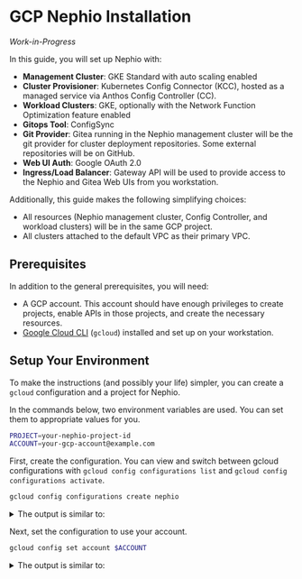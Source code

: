 # GCP Nephio Installation

*Work-in-Progress*

In this guide, you will set up Nephio with:
- **Management Cluster**: GKE Standard with auto scaling enabled
- **Cluster Provisioner**: Kubernetes Config Connector (KCC), hosted as a
  managed service via Anthos Config Controller (CC).
- **Workload Clusters**: GKE, optionally with the Network Function Optimization
  feature enabled
- **Gitops Tool**: ConfigSync
- **Git Provider**: Gitea running in the Nephio management cluster will be the
  git provider for cluster deployment repositories. Some external repositories
  will be on GitHub.
- **Web UI Auth**: Google OAuth 2.0
- **Ingress/Load Balancer**: Gateway API will be used to provide access to the
  Nephio and Gitea Web UIs from you workstation.

Additionally, this guide makes the following simplifying choices:
- All resources (Nephio management cluster, Config Controller, and workload
  clusters) will be in the same GCP project.
- All clusters attached to the default VPC as their primary VPC.

## Prerequisites

In addition to the general prerequisites, you will need:
- A GCP account. This account should have enough privileges to create projects,
  enable APIs in those projects, and create the necessary resources.
- [Google Cloud CLI](https://cloud.google.com/sdk/docs) (`gcloud`) installed and
  set up on your workstation.

## Setup Your Environment

To make the instructions (and possibly your life) simpler, you can create a
`gcloud` configuration and a project for Nephio.

In the commands below, two environment variables are used. You can set them to
appropriate values for you.

```bash
PROJECT=your-nephio-project-id
ACCOUNT=your-gcp-account@example.com
```

First, create the configuration. You can view and switch between gcloud
configurations with `gcloud config configurations list` and `gcloud config
configurations activate`.

```bash
gcloud config configurations create nephio
```

<details>
<summary>The output is similar to:</summary>

```console
Created [nephio].
Activated [nephio].
```
</details>

Next, set the configuration to use your account.

```bash
gcloud config set account $ACCOUNT
```

<details>
<summary>The output is similar to:</summary>

```console
Updated property [core/account].
```

Now, create a project for your Nephio resources. The instructions here work in
the simplest environments. However, your organization may have specific
processes and method for creating projects see the GCP [project creation
documentation](https://cloud.google.com/resource-manager/docs/creating-managing-projects#creating_a_project)
or consult with the GCP administrators in your organization.

```bash
gcloud projects create $PROJECT
```

<details>
<summary>The output is similar to:</summary>

```console
Create in progress for [https://cloudresourcemanager.googleapis.com/v1/projects/your-nephio-project-id].
Waiting for [operations/cp.6666041359205885403] to finish...done.
Enabling service [cloudapis.googleapis.com] on project [your-nephio-project-id]...
Operation "operations/acat.p2-971752707070-f5dd29ea-a6c1-424d-ad15-5d563f7c68d1" finished successfully.
```
</details>

Projects must be associated with a billing account, which may be done in the
[console](https://console.cloud.google.com/billing/projects). Again, your
organization may have specific processes and method for selecting and assigning
billing accounts.  See the [project billing account
documentation](https://cloud.google.com/billing/docs/how-to/modify-project#how-to-change-ba),
or consult with the GCP administrators in your organization.

Next, set the new project as the default in your `gcloud` configuration:

```bash
gcloud config set project $PROJECT
```

<details>
<summary>The output is similar to:</summary>

```console
Updated property [core/project].
```
</details>

Next, enable the GCP services you will need:

```bash
gcloud services enable krmapihosting.googleapis.com \
    container.googleapis.com  \
    cloudresourcemanager.googleapis.com \
    serviceusage.googleapis.com
```

<details>
<summary>The output is similar to:</summary>

```console
Operation "operations/acat.p2-1067498212994-c1aeadbe-3593-48a4-b4a9-e765e18a3009" finished successfully.
```

Your project should now be ready to proceed with the installation.

## Provisioning Your Management Cluster

You can now create your management cluster. The command below sets up a GKE
cluster with a single auto-scaling node pool. This will be used for the Nephio
management workloads, and so there are no specific network function related node
configurations needed. The cluster is a zonal cluster in the `us-central1-c`
zone. Regional clusters are recommended for high availability, so you may wish
to consider using a regional cluster instead. You may also use a different zone,
if you wish.

```
gcloud container clusters create nephio --zone us-central1-c \
  --enable-autoscaling --min-nodes 3 --max-nodes 10 \
  --workload-pool ${PROJECT}.svc.id.goog \
  --enable-managed-prometheus \
  --gateway-api=standard \
  --addons HorizontalPodAutoscaling,HttpLoadBalancing,GcePersistentDiskCsiDriver
```

<details>
<summary>The output is similar to:</summary>

```console
```
</details>

Once the management cluster is up and running, `gcloud` will create an
associated `kubectl` context and make it the current context. To double-check
this:

```bash
kubectl config get-contexts
```

<details>
<summary>The output is similar to:</summary>

```console
CURRENT   NAME                                              CLUSTER                                           AUTHINFO                                          NAMESPACE
          gke_some-project_us-central1-c_cluster-1          gke_some-project_us-central1-c_cluster-1          gke_some-project_us-central1-c_cluster-1
*         gke_your-nephio-project-id_us-central1-c_nephio   gke_your-nephio-project-id_us-central1-c_nephio   gke_your-nephio-project-id_us-central1-c_nephio
```
</details>

If the context is present but not current, use:

```bash
kubectl config use-context "gke_${PROJECT}_us-central1-c_nephio"
```

If the context is not present, use:

```bash
gcloud container clusters get-credentials --zone us-central1-c nephio
```

## Gitea Installation

While you may use other Git providers as well, Gitea is required in the R1
setup. To install Gitea, use `kpt`. From your `nephio-install` directory, run:

```bash
kpt pkg get --for-deployment https://github.com/nephio-project/nephio-example-packages.git/gitea@v1.0.1
```

We need to make a few changes. The R1 Gitea package is designed for the sandbox
environment with Metal LB. Let's change that to:
- Use Secrets Manager to manage the Gitea secrets
- Use an internal load balancer for the Gitea git Service so that it is
  accessible in our VPC
- Use Gateway API to expose the Gitea Web UI to the Internet for
  consumption by our workstation


```bash
kpt fn render gitea/
kpt live init gitea/
kpt live apply gitea/ --reconcile-timeout 15m --output=table
```

## Provisioning Config Controller

You can manage GCP infrastructure, including GKE clusters and many other GCP
resources using Kubernetes Config Connector, an open source project from Google.
The easiest way to run it, though, is by using the hosted version running in
[Anthos Config
Controller](https://cloud.google.com/anthos-config-management/docs/concepts/config-controller-overview).

You can use the commands below, or for additional details, see the instructions
to [create a Config Controller
instance](https://cloud.google.com/anthos-config-management/docs/how-to/config-controller-setup)
in your project. If you follow that guide, do not configure ConfigSync yet; you
will do that later in these instructions, once we have the Gitea repo created.

```bash
gcloud anthos config controller create nephio-cc \
    --location=us-central1 \
    --full-management
```

### Connecting Config Controller To Nephio

In R1, the `mgmt` repository is used to manage workloads in the Nephio
management cluster. Since Cluster API runs in that same cluster in our sandbox
setup, this is repository is sufficient to create clusters. When using Config
Controller, we are using a *separate* cluster from our Nephio management cluster
for managing GCP infrastructure. Thus, we need a repository just for our Config
Controller.

```
 kpt pkg get --for-deployment https://github.com/nephio-project/nephio-example-packages.git/gitea@v1.0.1
 kpt fn render gitea/
 kpt live init gitea/
 kpt live apply gitea/ --reconcile-timeout 15m --output=table
```

If you are using Gitea and the repository provisioning controller, you can
create a `gcp-infra` repository. You will need to configure access from your
Config Controller (which runs as a private GKE cluster attached to your VPC) to
the Gitea instance running in the Nephio management cluster. The details of this
will vary based upon your project and VPC structure.
